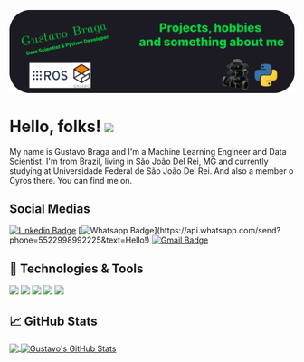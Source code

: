 [![Header](https://github.com/gustavobraga98/gustavobraga98/blob/master/gustavoheader.gif "Header")](link)

# Hello, folks! <img src="https://raw.githubusercontent.com/MartinHeinz/MartinHeinz/master/wave.gif" width="30px">

My name is Gustavo Braga and I'm a Machine Learning Engineer and Data Scientist. I'm from Brazil, living in São João Del Rei, MG and currently studying at Universidade Federal de São João Del Rei. And also a member o Cyros there. You can find me on.

## Social Medias
[![Linkedin Badge](https://img.shields.io/badge/-LinkedIn-blue?style=flat-square&logo=Linkedin&logoColor=white&link=https://www.linkedin.com/in/gustavo-reis-braga-52775516b/)](https://www.linkedin.com/in/gustavo-reis-braga-52775516b/)
[![Whatsapp Badge](https://img.shields.io/badge/-Whatsapp-4CA143?style=flat-square&labelColor=4CA143&logo=whatsapp&logoColor=white&link=https://api.whatsapp.com/send?phone=5522998992225&text=Hello!)](https://api.whatsapp.com/send?phone=5522998992225&text=Hello!)
[![Gmail Badge](https://img.shields.io/badge/-Gmail-c14438?style=flat-square&logo=Gmail&logoColor=white&link=mailto:gustavo.rbraga98@gmail.com)](mailto:gustavo.rbraga98@gmail.com)

## 🔧 Technologies & Tools
![](https://img.shields.io/badge/OS-Linux-informational?style=flat&logo=linux&logoColor=white&color=2bbc8a)
![](https://img.shields.io/badge/Code-Python-informational?style=flat&logo=python&logoColor=white&color=2bbc8a)
![](https://img.shields.io/badge/Shell-Bash-informational?style=flat&logo=gnu-bash&logoColor=white&color=2bbc8a)
![](https://img.shields.io/badge/OS-ROS-informational?style=flat&logo=open-source-initiative&logoColor=white&color=2bbc8a)
![](https://img.shields.io/badge/Simulator-Gazebo-informational?style=flat&logo=open-source-initiative&logoColor=white&color=2bbc8a)

## &#x1f4c8; GitHub Stats

<a href="https://github.com/gustavobraga98/gustavobraga98">
  <img align="center" src="https://github-readme-stats.vercel.app/api/top-langs/?username=gustavobraga98&hide=java,html&title_color=ffffff&text_color=c9cacc&icon_color=2bbc8a&bg_color=1d1f21" />
</a>
<a href="https://github.com/gustavobraga98/gustavobraga98">
  <img align="center" src="https://github-readme-stats.vercel.app/api?username=gustavobraga98&show_icons=true&line_height=27&count_private=true&title_color=ffffff&text_color=c9cacc&icon_color=2bbc8a&bg_color=1d1f21" alt="Gustavo's GitHub Stats" />
</a>








<!-- Resources -->
<!-- Icons: https://simpleicons.org/ -->
<!-- GitHub Stats: https://github.com/anuraghazra/github-readme-stats -->
<!-- Emojis: https://emojipedia.org/emoji/ -->
<!-- HTML Emojis: https://www.fileformat.info/index.htm -->
<!-- Shields: https://shields.io/ -->
<!-- Awesome GitHub Profile README: https://github.com/abhisheknaiidu/awesome-github-profile-readme -->
